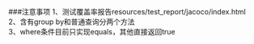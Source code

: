 ###注意事项
1、测试覆盖率报告resources/test_report/jacoco/index.html  
2、含有group by和普通查询分两个方法  
3、where条件目前只实现equals，其他直接返回true  